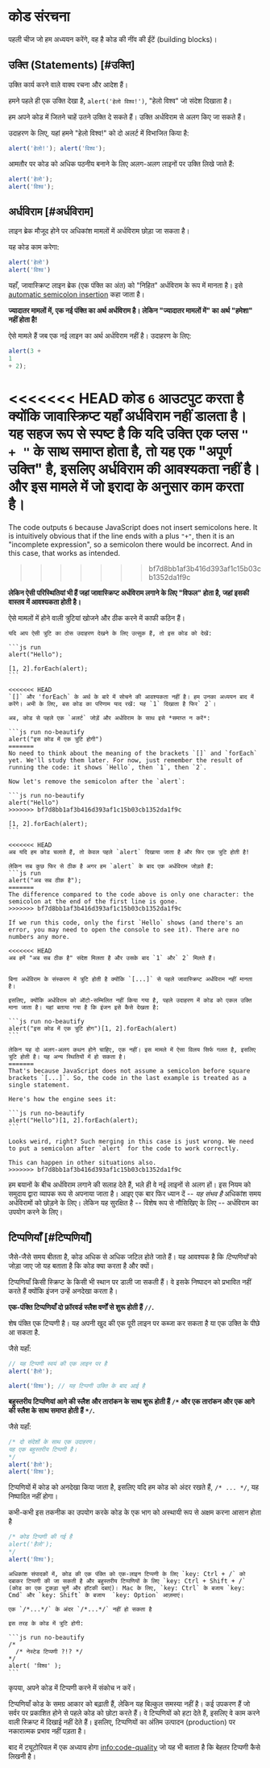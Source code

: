 # कोड संरचना

पहली चीज जो हम अध्ययन करेंगे, वह है कोड की नींव की ईंटें (building blocks)।

## उक्ति (Statements) [#उक्ति]

उक्ति कार्य करने वाले वाक्य रचना और आदेश हैं।

हमने पहले ही एक उक्ति देखा है, `alert('हेलो विश्व!')`, "हेलो विश्व" जो संदेश दिखाता है।

हम अपने कोड में जितने चाहें उतने उक्ति दे सकते हैं। उक्ति अर्धविराम से अलग किए जा सकते हैं।

उदाहरण के लिए, यहां हमने "हेलो विश्व!" को दो अलर्ट में विभाजित किया है:

```js run no-beautify
alert('हेलो!'); alert('विश्व');
```

आमतौर पर कोड को अधिक पठनीय बनाने के लिए अलग-अलग लाइनों पर उक्ति लिखे जाते हैं:

```js run no-beautify
alert('हेलो');
alert('विश्व');
```

## अर्धविराम [#अर्धविराम]

लाइन ब्रेक मौजूद होने पर अधिकांश मामलों में अर्धविराम छोड़ा जा सकता है।

यह कोड काम करेगा:

```js run no-beautify
alert('हेलो')
alert('विश्व')
```

यहाँ, जावास्क्रिप्ट लाइन ब्रेक (एक पंक्ति का अंत) को "निहित" अर्धविराम के रूप में मानता है। इसे [automatic semicolon insertion](https://tc39.github.io/ecma262/#sec-automatic-semicolon-insertion) कहा जाता है। 

**ज्यादातर मामलों में, एक नई पंक्ति का अर्थ अर्धविराम है। लेकिन "ज्यादातर मामलों में" का अर्थ "हमेशा" नहीं होता है!**

ऐसे मामले हैं जब एक नई लाइन का अर्थ अर्धविराम नहीं है। उदाहरण के लिए:

```js run no-beautify
alert(3 +
1
+ 2);
```

<<<<<<< HEAD
कोड `6` आउटपुट करता है क्योंकि जावास्क्रिप्ट यहाँ अर्धविराम नहीं डालता है। यह सहज रूप से स्पष्ट है कि यदि उक्ति एक प्लस `" + "` के साथ समाप्त होता है, तो यह एक "अपूर्ण उक्ति" है, इसलिए अर्धविराम की आवश्यकता नहीं है। और इस मामले में जो इरादा के अनुसार काम करता है।
=======
The code outputs `6` because JavaScript does not insert semicolons here. It is intuitively obvious that if the line ends with a plus `"+"`, then it is an "incomplete expression", so a semicolon there would be incorrect. And in this case, that works as intended.
>>>>>>> bf7d8bb1af3b416d393af1c15b03cb1352da1f9c

**लेकिन ऐसी परिस्थितियां भी हैं जहां जावास्क्रिप्ट अर्धविराम लगाने के लिए "विफल" होता है, जहां इसकी वास्तव में आवश्यकता होती है।**

ऐसे मामलों में होने वाली त्रुटियां खोजने और ठीक करने में काफी कठिन हैं।

````smart header="एक त्रुटि का उदाहरण"
यदि आप ऐसी त्रुटि का ठोस उदाहरण देखने के लिए उत्सुक हैं, तो इस कोड को देखें:

```js run
alert("Hello");

[1, 2].forEach(alert);
```

<<<<<<< HEAD
`[]` और 'forEach` के अर्थ के बारे में सोचने की आवश्यकता नहीं है। हम उनका अध्ययन बाद में करेंगे। अभी के लिए, बस कोड का परिणाम याद रखें: यह `1` दिखाता है फिर` 2`।

अब, कोड से पहले एक `अलर्ट` जोड़ें और अर्धविराम के साथ इसे *समाप्त न करें*:

```js run no-beautify
alert("इस कोड में एक त्रुटि होगी")
=======
No need to think about the meaning of the brackets `[]` and `forEach` yet. We'll study them later. For now, just remember the result of running the code: it shows `Hello`, then `1`, then `2`.

Now let's remove the semicolon after the `alert`:

```js run no-beautify
alert("Hello")
>>>>>>> bf7d8bb1af3b416d393af1c15b03cb1352da1f9c

[1, 2].forEach(alert);
```

<<<<<<< HEAD
अब यदि हम कोड चलाते हैं, तो केवल पहले `alert` दिखाया जाता है और फिर एक त्रुटि होती है!

लेकिन सब कुछ फिर से ठीक है अगर हम `alert` के बाद एक अर्धविराम जोड़ते हैं:
```js run
alert("अब सब ठीक है");
=======
The difference compared to the code above is only one character: the semicolon at the end of the first line is gone.
>>>>>>> bf7d8bb1af3b416d393af1c15b03cb1352da1f9c

If we run this code, only the first `Hello` shows (and there's an error, you may need to open the console to see it). There are no numbers any more.

<<<<<<< HEAD
अब हमें "अब सब ठीक है" संदेश मिलता है और उसके बाद `1` और` 2` मिलते हैं।


बिना अर्धविराम के संस्करण में त्रुटि होती है क्योंकि `[...]` से पहले जावास्क्रिप्ट अर्धविराम नहीं मानता है।

इसलिए, क्योंकि अर्धविराम को ऑटो-सम्मिलित नहीं किया गया है, पहले उदाहरण में कोड को एकल उक्ति माना जाता है। यहां बताया गया है कि इंजन इसे कैसे देखता है:

```js run no-beautify
alert("इस कोड में एक त्रुटि होग")[1, 2].forEach(alert)
```

लेकिन यह दो अलग-अलग कथन होने चाहिए, एक नहीं। इस मामले में ऐसा विलय सिर्फ गलत है, इसलिए त्रुटि होती है। यह अन्य स्थितियों में हो सकता है।
=======
That's because JavaScript does not assume a semicolon before square brackets `[...]`. So, the code in the last example is treated as a single statement.

Here's how the engine sees it:

```js run no-beautify
alert("Hello")[1, 2].forEach(alert);
```

Looks weird, right? Such merging in this case is just wrong. We need to put a semicolon after `alert` for the code to work correctly.

This can happen in other situations also.
>>>>>>> bf7d8bb1af3b416d393af1c15b03cb1352da1f9c
````

हम बयानों के बीच अर्धविराम लगाने की सलाह देते हैं, भले ही वे नई लाइनों से अलग हों। इस नियम को समुदाय द्वारा व्यापक रूप से अपनाया जाता है। आइए एक बार फिर ध्यान दें -- *यह संभव है* अधिकांश समय अर्धविरामों को छोड़ने के लिए। लेकिन यह सुरक्षित है -- विशेष रूप से नौसिखिए के लिए -- अर्धविराम का उपयोग करने के लिए।

## टिप्पणियाँ [#टिप्पणियाँ]

जैसे-जैसे समय बीतता है, कोड अधिक से अधिक जटिल होते जाते हैं। यह आवश्यक है कि *टिप्पणियों* को जोड़ा जाए जो यह बताता है कि कोड क्या करता है और क्यों।

टिप्पणियाँ किसी स्क्रिप्ट के किसी भी स्थान पर डाली जा सकती हैं। वे इसके निष्पादन को प्रभावित नहीं करते हैं क्योंकि इंजन उन्हें अनदेखा करता है।

**एक-पंक्ति टिप्पणियाँ दो फ़ॉरवर्ड स्लैश वर्णों से शुरू होती हैं `//`.**

शेष पंक्ति एक टिप्पणी है। यह अपनी खुद की एक पूरी लाइन पर कब्जा कर सकता है या एक उक्ति के पीछे आ सकता है.

जैसे यहाँ:
```js run
// यह टिप्पणी स्वयं की एक लाइन पर है
alert('हैलो');

alert('विश्व'); // यह टिप्पणी उक्ति के बाद आई है
```

**बहुस्तरीय टिप्पणियां आगे की स्लैश और तारांकन के साथ शुरू होती हैं <code>/&#42;</code> और एक तारांकन और एक आगे की स्लैश के साथ समाप्त होती हैं <code>&#42;/</code>.**

जैसे यहाँ:

```js run
/* दो संदेशों के साथ एक उदाहरण।
यह एक बहुस्तरीय टिप्पणी है।
*/
alert('हैलो');
alert('विश्व');
```

टिप्पणियों में कोड को अनदेखा किया जाता है, इसलिए यदि हम कोड को अंदर रखते हैं, <code>/&#42; ... &#42;/</code>, यह निष्पादित नहीं होगा।

कभी-कभी इस तकनीक का उपयोग करके कोड के एक भाग को अस्थायी रूप से अक्षम करना आसान होता है

```js run
/* कोड टिप्पणी की गई है
alert('हैलो');
*/
alert('विश्व');
```

```smart header="हॉट कुंजी का उपयोग करें!"
अधिकांश संपादकों में, कोड की एक पंक्ति को एक-लाइन टिप्पणी के लिए `key: Ctrl + /` को दबाकर टिप्पणी की जा सकती है और बहुस्तरीय टिप्पणियों के लिए `key: Ctrl + Shift + /` (कोड का एक टुकड़ा चुनें और हॉटकी दबाएं)। Mac के लिए, `key: Ctrl` के बजाय `key: Cmd` और `key: Shift` के बजाय  `key: Option` आज़माएं।
```

````warn header="टिप्पणियाँ जो अन्य टिप्पणियों के अंदर हैं समर्थित नहीं हैं!"
एक `/*...*/` के अंदर `/*...*/` नहीं हो सकता है

इस तरह के कोड में त्रुटि होगी:

```js run no-beautify
/*
  /* नेस्टेड टिप्पणी ?!? */
*/
alert( 'विश्व' );
```
````

कृपया, अपने कोड में टिप्पणी करने में संकोच न करें।

टिप्पणियाँ कोड के समग्र आकार को बढ़ाती हैं, लेकिन यह बिल्कुल समस्या नहीं है। कई उपकरण हैं जो सर्वर पर प्रकाशित होने से पहले कोड को छोटा करते हैं। वे टिप्पणियों को हटा देते हैं, इसलिए वे काम करने वाली स्क्रिप्ट में दिखाई नहीं देते हैं। इसलिए, टिप्पणियों का अंतिम उत्पादन (production) पर नकारात्मक प्रभाव नहीं पड़ता है।

बाद में ट्यूटोरियल में एक अध्याय होगा <info:code-quality> जो यह भी बताता है कि बेहतर टिप्पणी कैसे लिखनी है।
